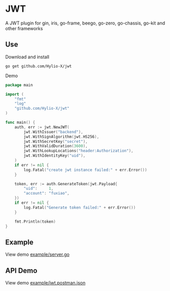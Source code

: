 # JWT

A JWT plugin for gin, iris, go-frame, beego, go-zero, go-chassis, go-kit and other frameworks

## Use

Download and install

```shell
go get github.com/Hylio-X/jwt
```

Demo

```go
package main

import (
	"fmt"
	"log"
	"github.com/Hylio-X/jwt"
)

func main() {
	auth, err := jwt.NewJWT(
		jwt.WithIssuer("backend"),
		jwt.WithSignAlgorithm(jwt.HS256),
		jwt.WithSecretKey("secret"),
		jwt.WithValidDuration(3600),
		jwt.WithLookupLocations("header:Authorization"),
		jwt.WithIdentityKey("uid"),
	)
	if err != nil {
		log.Fatal("create jwt instance failed:" + err.Error())
    }

	token, err := auth.GenerateToken(jwt.Payload{
		"uid":     1,
		"account": "fuxiao",
	})
	if err != nil {
		log.Fatal("Generate token failed:" + err.Error())
	}

	fmt.Println(token)
}
```

## Example

View demo [example/server.go](example/server.go)

## API Demo

View demo [example/jwt.postman.json](example/jwt.postman.json)